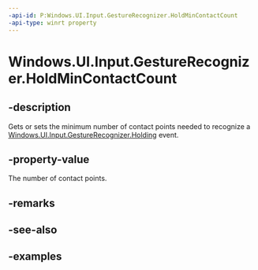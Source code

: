 ```yaml
---
-api-id: P:Windows.UI.Input.GestureRecognizer.HoldMinContactCount
-api-type: winrt property
---
```


<!-- Property syntax.
public uint HoldMinContactCount { get;  set; }
-->

# Windows.UI.Input.GestureRecognizer.HoldMinContactCount

## -description

Gets or sets the minimum number of contact points needed to recognize a [Windows.UI.Input.GestureRecognizer.Holding](gesturerecognizer_holding.md) event.

## -property-value

The number of contact points.

## -remarks

## -see-also

## -examples
